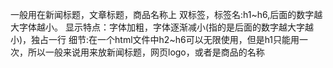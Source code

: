 一般用在新闻标题，文章标题，商品名称上
双标签，标签名:h1~h6,后面的数字越大字体越小。
显示特点：字体加粗，字体逐渐减小(指的是后面的数字越大字越小)，独占一行
细节:在一个html文件中h2~h6可以无限使用，但是h1只能用一次，所以一般来说用来放新闻标题，网页logo，或者是商品的名称